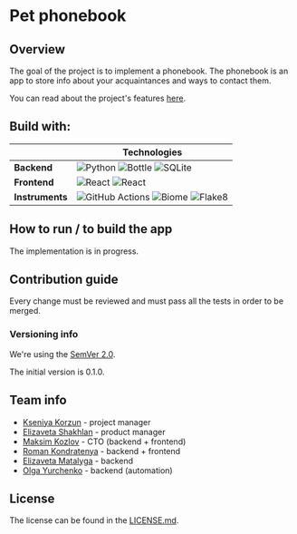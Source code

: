 # Pet phonebook

## Overview

The goal of the project is to implement a phonebook.
The phonebook is an app to store info about your acquaintances and ways to contact them.

You can read about the project's features [here](docs/Features.md).

## Build with:

|    | Technologies                                                                                                                                 |
|-------------|--------------------------------------------------------------------------------------------------------------------------------------------|
| **Backend** | ![Python](https://img.shields.io/badge/Python-3.12-blue?logo=python)   ![Bottle](https://img.shields.io/badge/Bottle-0.13-4CEDD8) ![SQLite](https://img.shields.io/badge/SQLite-3.49-F4A460?logo=sqlite&logoColor=white) |
| **Frontend** | ![React](https://img.shields.io/badge/Node.js-22.17-green?logo=nodedotjs)  ![React](https://img.shields.io/badge/React-19.1-blue?logo=react) |
| **Instruments** | ![GitHub Actions](https://img.shields.io/badge/GitHub_Actions-5b5b5b?logo=github-actions) ![Biome](https://img.shields.io/badge/Biome-5b5b5b?logo=biome) ![Flake8](https://img.shields.io/badge/Flake8-5b5b5b) |


## How to run / to build the app

The implementation is in progress.

## Contribution guide

Every change must be reviewed and must pass all the tests in order to be merged.

### Versioning info

We're using the [SemVer 2.0](https://semver.org).

The initial version is 0.1.0.

## Team info

- [Kseniya Korzun](https://github.com/Cassiopeia2107) - project manager
- [Elizaveta Shakhlan](https://github.com/shaklanchik) - product manager
- [Maksim Kozlov](https://github.com/maks2134) - CTO (backend + frontend)
- [Roman Kondratenya](https://github.com/labudap) - backend + frontend
- [Elizaveta Matalyga](https://github.com/spooozy) - backend
- [Olga Yurchenko](https://github.com/Kavinsky228) - backend (automation)

## License

The license can be found in the [LICENSE.md](LICENSE.md).
